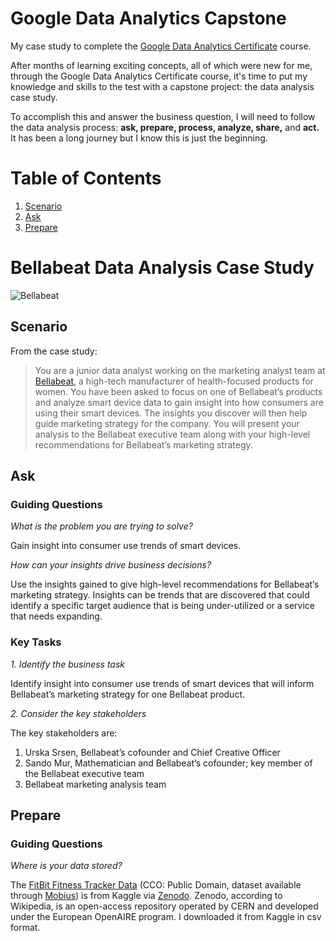 # Google Data Analytics Capstone
My case study to complete the [Google Data Analytics Certificate](https://grow.google/certificates/data-analytics/#?modal_active=none) course. 

After months of learning exciting concepts, all of which were new for me, through the Google Data Analytics Certificate course, it's time to put my knowledge and skills to the test with a capstone project: the data analysis case study.

To accomplish this and answer the business question, I will need to follow the data analysis process: __ask, prepare, process, analyze, share,__ and __act.__ It has been a long journey but I know this is just the beginning.

# Table of Contents
1. [Scenario](#scenario)
2. [Ask](#ask)
3. [Prepare](#prepare)

# Bellabeat Data Analysis Case Study
![Bellabeat](https://user-images.githubusercontent.com/99853599/154403416-a370cf23-61f5-4ab3-b390-db4239df5664.PNG)
## Scenario
From the case study:
> You are a junior data analyst working on the marketing analyst team at [Bellabeat](https://bellabeat.com/), a high-tech manufacturer of health-focused products for women. You have been asked to focus on one of Bellabeat’s products and analyze smart device data to gain insight into how consumers are using their smart devices. The insights you discover will then help guide marketing strategy for the company. You will present your analysis to the Bellabeat executive team along with your high-level recommendations for Bellabeat’s marketing strategy.
## Ask 
### Guiding Questions
*What is the problem you are trying to solve?* 

Gain insight into consumer use trends of smart devices.

*How can your insights drive business decisions?*

Use the insights gained to give high-level recommendations for Bellabeat’s marketing strategy. Insights can be trends that are discovered that could identify a specific target audience that is being under-utilized or a service that needs expanding.

### Key Tasks
*1. Identify the business task*

Identify insight into consumer use trends of smart devices that will inform Bellabeat’s marketing strategy for one Bellabeat product.

*2. Consider the key stakeholders*

The key stakeholders are:
1. Urska Srsen, Bellabeat’s cofounder and Chief Creative Officer
2. Sando Mur, Mathematician and Bellabeat’s cofounder; key member of the Bellabeat executive team
3. Bellabeat marketing analysis team
## Prepare
### Guiding Questions
*Where is your data stored?*

The [FitBit Fitness Tracker Data](https://www.kaggle.com/arashnic/fitbit) (CCO: Public Domain, dataset available through [Mobius](https://www.kaggle.com/arashnic)) is from Kaggle via [Zenodo](https://zenodo.org/record/53894#.Yg5oXN_MKUm). Zenodo, according to Wikipedia, is an open-access repository operated by CERN and developed under the European OpenAIRE program. I downloaded it from Kaggle in csv format.

